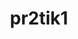 ---
title: pr2tik1
github: https://github.com/pr2tik1
mode: dark
transition: 1s
score: 41.5
archetype:
- Minimalistic
---